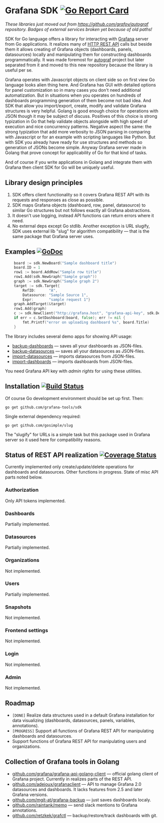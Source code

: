 # Grafana SDK [![Go Report Card](https://goreportcard.com/badge/github.com/grafana-tools/sdk)](https://goreportcard.com/report/github.com/grafana-tools/sdk)

*These libraries just moved out from https://github.com/grafov/autograf repository.*
*Badges of external services broken yet because of old paths!*

SDK for Go language offers a library for interacting with [Grafana](http://grafana.org) server from Go applications.
It realizes many of [HTTP REST API](http://docs.grafana.org/reference/http_api) calls but beside them
it allows creating of Grafana objects (dashboards, panels, datasources) locally and manipulating them for
constructing dashboards programmatically.
It was made foremost for [autograf](https://github.com/grafana-tools/autograf) project but later separated 
from it and moved to this new repository because the library is useful per se.

Grafana operates with Javascript objects on client side so on first view Go language looks alien thing here.
And Grafana has GUI with detailed options for panel customization so in many cases you don't need additional automatization.
But in situations when you operates on hundreds of dashboards programming generation of them become not bad idea.
And SDK that allow you import/export, create, modify and validate Grafana structures is very helpful. 
Golang is good enough choice for operations with JSON though it may be subject of discuss. 
Positives of this choice is strong typization in Go that help validate objects alongside with high speed of execution and nice concurrency patterns. 
Negative aspect the same: the strong typization that add more verbosity to JSON parsing in comparing with Javascript or for an example with scripting languages like Python. 
But with SDK you already have ready for use structures and methods so generation of JSONs become simple. 
Anyway Grafana server made in Golang that prove concept for applicability of Go for that kind of tasks.

And of course if you write applications in Golang and integrate them with Grafana then client SDK for Go will be uniquely useful.

## Library design principles

1. SDK offers client functionality so it covers Grafana REST API with its requests and responses as close as possible.
1. SDK maps Grafana objects (dashboard, row, panel, datasource) to similar Go structures but not follows exactly all Grafana abstractions.
1. It doesn't use logging, instead API functions can return errors where it need.
1. No external deps except Go stdlib. Another exception is URL slugify, SDK uses external lib "slug" for algorithm compatibility — that is the same package that Grafana server uses.

## Examples [![GoDoc](https://godoc.org/github.com/grafana-tools/sdk?status.svg)](https://godoc.org/github.com/grafana-tools/sdk)

```go
	board := sdk.NewBoard("Sample dashboard title")
	board.ID = 1
	row1 := board.AddRow("Sample row title")
	row1.Add(sdk.NewGraph("Sample graph"))
	graph := sdk.NewGraph("Sample graph 2")
	target := sdk.Target{
		RefID:      "A",
		Datasource: "Sample Source 1",
		Expr:       "sample request 1"}
	graph.AddTarget(&target)
	row1.Add(graph)
	c := sdk.NewClient("http://grafana.host", "grafana-api-key", sdk.DefaultHTTPClient)	
	if err = c.SetDashboard(board, false); err != nil {
		fmt.Printf("error on uploading dashboard %s", board.Title)
	}
```	

The library includes several demo apps for showing API usage:

* [backup-dashboards](cmd/backup-dashboards) — saves all your dashboards as JSON-files.
* [backup-datasources](cmd/backup-datasources) — saves all your datasources as JSON-files.
* [import-datasources](cmd/import-datasources) — imports datasources from JSON-files.
* [import-dashboards](cmd/import-dashboards) — imports dashboards from JSON-files.

You need Grafana API key with _admin rights_ for using these utilities.

## Installation [![Build Status](https://travis-ci.org/grafana-tools/sdk.svg?branch=master)](https://travis-ci.org/grafana-tools/sdk)

Of course Go development environment should be set up first. Then:

    go get github.com/grafana-tools/sdk

Single external dependency required:

    go get github.com/gosimple/slug

The "slugify" for URLs is a simple task but this package used in Grafana server so it used
here for compatibility reasons.

## Status of REST API realization [![Coverage Status](https://coveralls.io/repos/github/grafana-tools/sdk/badge.svg?branch=master)](https://coveralls.io/github/grafana-tools/sdk?branch=master)

Currently implemented only create/update/delete operations for dashboards and datasources. Other functions in progress. State of misc API parts noted below.

### Authorization

Only API tokens implemented.

### Dashboards

Partially implemented.

### Datasources

Partially implemented.

### Organizations

Not implemented.

### Users

Partially implemented.

### Snapshots

Not implemented.

### Frontend settings

Not implemented.

### Login

Not implemented.

### Admin

Not implemented.


## Roadmap

* `[DONE]` Realize data structures used in a default Grafana installation for data visualizing (dashboards, datasources, panels, variables, annotations).
* `[PROGRESS]` Support all functions of Grafana REST API for manipulating dashboards and datasources.
* Support functions of Grafana REST API for manipulating users and organizations.


## Collection of Grafana tools in Golang

* [github.com/grafana/grafana-api-golang-client](https://github.com/grafana/grafana-api-golang-client) — official golang client of Grafana project. Currently in realizes parts of the REST API.
* [github.com/adejoux/grafanaclient](https://github.com/adejoux/grafanaclient) — API to manage Grafana 2.0 datasources and dashboards. It lacks features from 2.5 and later Grafana versions.
* [github.com/mgit-at/grafana-backup](https://github.com/mgit-at/grafana-backup) — just saves dashboards localy.
* [github.com/raintank/memo](https://github.com/raintank/memo) — send slack mentions to Grafana annotations.
* [github.com/retzkek/grafctl](https://github.com/retzkek/grafctl) — backup/restore/track dashboards with git.

